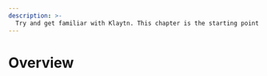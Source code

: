 ```yaml
---
description: >-
  Try and get familiar with Klaytn. This chapter is the starting point of your journey to Klaytn BApps.
---
```


# Overview